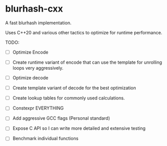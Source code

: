 # blurhash-cxx
A fast blurhash implementation.

Uses C++20 and various other tactics to optimize for runtime performance.

TODO:
- [ ] Optimize Encode
- [ ] Create runtime variant of encode that can use the template for unrolling loops very aggressively.
- [ ] Optimize decode
- [ ] Create template variant of decode for the best optimization
- [ ] Create lookup tables for commonly used calculations.
- [ ] Constexpr EVERYTHING

- [ ] Add aggressive GCC flags (Personal standard)
- [ ] Expose C API so I can write more detailed and extensive testing
- [ ] Benchmark individual functions
